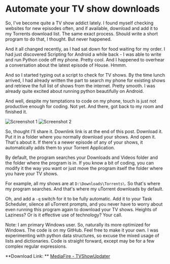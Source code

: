 # Automate your TV show downloads

<!--[options]
name: Automate your TV show downloads
date: 2011-12-29T00:00:00.000Z
url: 2011/12/automate-your-tv-show-downloads.html
tags: []
-->

So, I've become quite a TV show addict lately. I found myself checking websites for new episodes often, and if available, download and add it to my Torrents download list. The same exact process. Should write a short program to do that, I thought. But never happened.

And it all changed recently, as I had sat down for food waiting for my order. I had just discovered Scripting for Android a while back - I was able to write and run Python code off my phone. Pretty cool. And I happened to overhear a conversation about the latest episode of House. Hmmm.

And so I started typing out a script to check for TV shows. By the time lunch arrived, I had already written the part to search my phone for existing shows and retrieve the full list of shows from the internet. Pretty smooth. I was already quite excited about running python beautifully on Android.

And well, despite my temptations to code on my phone, touch is just not productive enough for coding. Not yet. And there, got back to my room and finished it.

<img src="//1.bp.blogspot.com/-gwunt2vVy_w/TvyOrBVkLWI/AAAAAAAAAG0/KNM9EXAGC34/s640/Untitled2.png" alt="Screenshot 1"/>
<img src="//2.bp.blogspot.com/-zpOOo3K7Tws/TvyObRNE84I/AAAAAAAAAGs/thteWE5OkCE/s640/Untitled.png" alt="Screenshot 2"/>

So, thought I'll share it. Downlink link is at the end of this post. Download it. Put it in a folder where you normally download your shows. And open it. That's about it. If there's a newer episode of any of your shows, it automatically adds them to your Torrent Application.

By default, the program searches your Downloads and Videos folder and the folder where the program is in. If you know a bit of coding, you can modify it the way you want or just move the program itself the folder where you have your TV shows.

For example, all my shows are at `D:\Downloads\Torrents\`. So that's where my program searches. And that's where my uTorrent downloads by default.

Oh, and add a `-q` switch for it to be fully automatic. Add it to your Task Scheduler, silence all uTorrent prompts, and you never have to worry about even running this program again to download your TV shows. Heights of Laziness? Or is it effective use of technology? Your call.

Note: I am primary Windows user. So, naturally its more optimized for Windows. The code is on my GitHub. Feel free to make it your own. I was experimenting with python data structures, so excuse the mixed usage of lists and dictionaries. Code is straight forward, except may be for a few complex regular expressions.

**Download Link: ** <a href="http://www.mediafire.com/?2nxcg5vseol9996" target="_blank">MediaFire - TVShowUpdater</a>